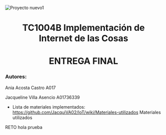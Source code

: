 ![Proyecto nuevo1](https://user-images.githubusercontent.com/118231871/203669146-d15043c2-b5e9-40fa-8c28-b3f257cf0278.png)
<h1 align="center"> TC1004B Implementación de Internet de las Cosas </h1>
<h1 align="center"> ENTREGA FINAL </h1>
<h3 align="left"> Autores: </h3> 
Ania Acosta Castro A017   

Jacqueline Villa Asencio A01736339  



* Lista de materiales implementados: https://github.com/JacquiVA02/IoT/wiki/Materiales-utilizados
Materiales utilizados

RETO
hola
prueba
